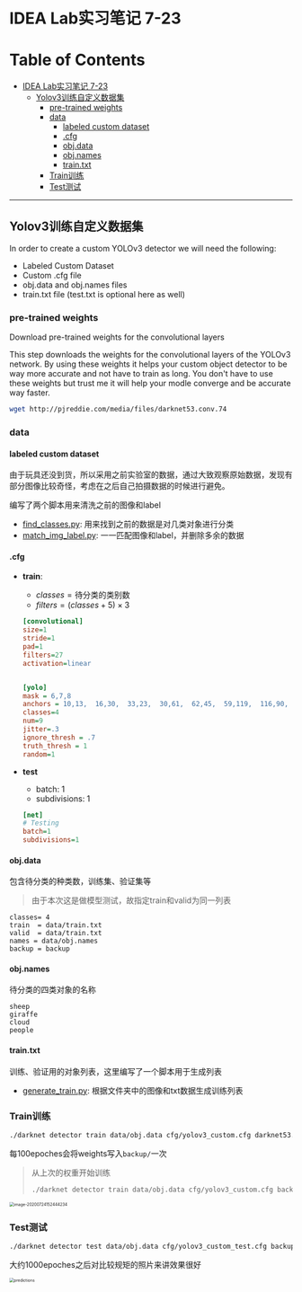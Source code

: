 # IDEA Lab实习笔记 7-23

Table of Contents
=================

   * [IDEA Lab实习笔记 7-23](#idea-lab实习笔记-7-23)
      * [Yolov3训练自定义数据集](#yolov3训练自定义数据集)
         * [pre-trained weights](#pre-trained-weights)
         * [data](#data)
            * [labeled custom dataset](#labeled-custom-dataset)
            * [.cfg](#cfg)
            * [obj.data](#objdata)
            * [obj.names](#objnames)
            * [train.txt](#traintxt)
         * [Train训练](#train训练)
         * [Test测试](#test测试)

------

## Yolov3训练自定义数据集

In order to create a custom YOLOv3 detector we will need the following:

- Labeled Custom Dataset
- Custom .cfg file
- obj.data and obj.names files
- train.txt file (test.txt is optional here as well)

### pre-trained weights

Download pre-trained weights for the convolutional layers

This step downloads the weights for the convolutional layers of the YOLOv3 network. By using these weights it helps your custom object detector to be way more accurate and not have to train as long. You don't have to use these weights but trust me it will help your modle converge and be accurate way faster.

```bash
wget http://pjreddie.com/media/files/darknet53.conv.74
```



### data

#### labeled custom dataset

由于玩具还没到货，所以采用之前实验室的数据，通过大致观察原始数据，发现有部分图像比较奇怪，考虑在之后自己拍摄数据的时候进行避免。

编写了两个脚本用来清洗之前的图像和label

- [find_classes.py](https://github.com/doubleZ0108/IDEA-Lab-Summer-Camp/blob/master/src/util/find_classes.py): 用来找到之前的数据是对几类对象进行分类
- [match_img_label.py](https://github.com/doubleZ0108/IDEA-Lab-Summer-Camp/blob/master/src/util/match_img_label.py): 一一匹配图像和label，并删除多余的数据

#### .cfg

- **train**: 

  - $classes= \text{待分类的类别数}$
  - $filters=(classes+5) \times 3$

  ```cfg
  [convolutional]
  size=1
  stride=1
  pad=1
  filters=27
  activation=linear
  
  
  [yolo]
  mask = 6,7,8
  anchors = 10,13,  16,30,  33,23,  30,61,  62,45,  59,119,  116,90,  156,198,  373,326
  classes=4
  num=9
  jitter=.3
  ignore_thresh = .7
  truth_thresh = 1
  random=1
  ```

- **test**

  - batch: 1
  - subdivisions: 1

  ```cfg
  [net]
  # Testing
  batch=1
  subdivisions=1
  ```

  

#### obj.data

包含待分类的种类数，训练集、验证集等

> 由于本次这是做模型测试，故指定train和valid为同一列表

```data
classes= 4
train  = data/train.txt
valid  = data/train.txt
names = data/obj.names
backup = backup
```



#### obj.names

待分类的四类对象的名称

```
sheep
giraffe
cloud
people
```



#### train.txt

训练、验证用的对象列表，这里编写了一个脚本用于生成列表

- [generate_train.py](https://github.com/doubleZ0108/IDEA-Lab-Summer-Camp/blob/master/src/util/generate_train.py): 根据文件夹中的图像和txt数据生成训练列表



### Train训练

```bash
./darknet detector train data/obj.data cfg/yolov3_custom.cfg darknet53.conv.74 -dont_show
```


每100epoches会将weights写入`backup/`一次

> 从上次的权重开始训练
>
> ```bash
> ./darknet detector train data/obj.data cfg/yolov3_custom.cfg backup/yolov3_custom_last.weights darknet53.conv.74 -dont_show
> ```

<img src="IDEA Lab实习笔记 7-24.assets/image-20200724152444234.png" alt="image-20200724152444234" style="zoom:50%;" />

### Test测试


```bash
./darknet detector test data/obj.data cfg/yolov3_custom_test.cfg backup/yolov3_custom_last.weights test.jpg -thresh 0.25 --dont-show
```

大约1000epoches之后对比较规矩的照片来讲效果很好

<img src="IDEA Lab实习笔记 7-24.assets/predictions.jpg" alt="predictions" style="zoom:50%;" />